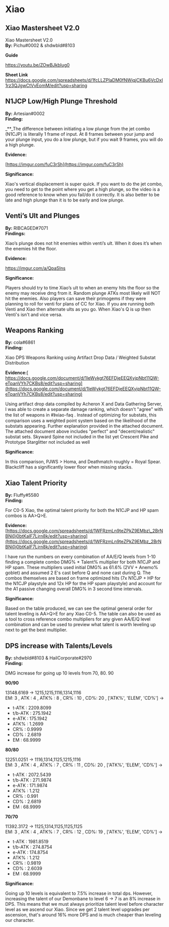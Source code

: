 # Xiao

## **Xiao Mastersheet V2.0**

Xiao Mastersheet V2.0  
**By:** Pichu\#0002 & shdwbld\#8103

**Guide**

[https://youtu.be/ZOwBJkbIug0 ](https://youtu.be/ZOwBJkbIug0)

**Sheet Link** [https://docs.google.com/spreadsheets/d/1fcLLZPIaDM0fNWjqjCKBu6VcDxI1rz3QJgwCtVvEomM/edit?usp=sharing ](https://docs.google.com/spreadsheets/d/1fcLLZPIaDM0fNWjqjCKBu6VcDxI1rz3QJgwCtVvEomM/edit?usp=sharing)

## **N1JCP Low/High Plunge Threshold**

**By:** Artesian\#0002  
**Finding:**

\_\*\*\_The difference between initiating a low plunge from the jet combo \(N1CJP\) is literally 1 frame of input. At 8 frames between your jump and your plunge input, you do a low plunge, but if you wait 9 frames, you will do a high plunge.

**Evidence:**

[https://imgur.com/fuC3rSh](https://imgur.com/fuC3rSh)

**Significance:**

Xiao's vertical displacement is super quick. If you want to do the jet combo, you need to get to the point where you get a high plunge, so the video is a good reference to know when you fail/do it correctly. It is also better to be late and high plunge than it is to be early and low plunge.

## **Venti’s Ult and Plunges**

**By:** RIBCAGED\#7071  
**Findings:**

Xiao’s plunge does not hit enemies within venti’s ult. When it does it’s when the enemies hit the floor.[ ](https://imgur.com/a/QpaSIns)

**Evidence:**

[https://imgur.com/a/QpaSIns ](https://imgur.com/a/QpaSIns)

**Significance:**

Players should try to time Xiao’s ult to when an enemy hits the floor so the enemy may receive dmg from it. Random plunge ATKs most likely will NOT hit the enemies. Also players can save their primogems if they were planning to roll for venti for plans of CC for Xiao. If you are running both Venti and Xiao then alternate ults as you go. When Xiao's Q is up then Venti's isn't and vice versa.

## **Weapons Ranking**

**By:** cola\#6861  
**Finding:**

Xiao DPS Weapons Ranking using Artifact Drop Data / Weighted Substat Distribution

**Evidence:**[ https://docs.google.com/document/d/1IeWykgt76EFDjeEEQXyjpNbt11QW-eTpanVYh7CKBs8/edit?usp=sharing](https://docs.google.com/document/d/1IeWykgt76EFDjeEEQXyjpNbt11QW-eTpanVYh7CKBs8/edit?usp=sharing)

Using artifact drop data compiled by Acheron X and Data Gathering Server, I was able to create a separate damage ranking, which doesn't "agree" with the list of weapons in \#》xiao-faq . Instead of optimizing for substats, this comparison uses a weighted point system based on the likelihood of the substats appearing. Further explanation provided in the attached document. The attached document above includes "perfect" and "decent/realistic" substat sets. Skyward Spine not included in the list yet Crescent Pike and Prototype Starglitter not included as well

**Significance:**

In this comparison, PJWS &gt; Homa, and Deathmatch roughly = Royal Spear. Blackcliff has a significantly lower floor when missing stacks.

## **Xiao Talent Priority**

**By:** Fluffy\#5580  
**Finding:**

For C0-5 Xiao, the optimal talent priority for both the N1CJP and HP spam combos is AA&gt;Q&gt;E.

**Evidence:**[https://docs.google.com/spreadsheets/d/1WFRzmLn9teZPkZ9EMbz\_2BrNBNj0j0btKaIF7Ljrn8k/edit?usp=sharing](https://docs.google.com/spreadsheets/d/1WFRzmLn9teZPkZ9EMbz_2BrNBNj0j0btKaIF7Ljrn8k/edit?usp=sharing)

I have run the numbers on every combination of AA/E/Q levels from 1-10 finding a complete combo DMG% \* Talent% multiplier for both N1CJP and HP spam. These multipliers used initial DMG% as 61.6% \(2VV + Anemo% goblet\) and assumed 2 E's cast before Q and none cast during Q. The combos themselves are based on frame optimized hits \(7x N1CJP + HP for the N1CJP playstyle and 12x HP for the HP spam playstyle\) and account for the A1 passive changing overall DMG% in 3 second time intervals.

**Significance:**

Based on the table produced, we can see the optimal general order for talent leveling is AA&gt;Q&gt;E for any Xiao C0-5. The table can also be used as a tool to cross reference combo multipliers for any given AA/E/Q level combination and can be used to preview what talent is worth leveling up next to get the best multiplier.

## **DPS increase with Talents/Levels**

**By:** shdwbld\#8103 & HailCorporate\#2970  
**Finding:**

DMG increase for going up 10 levels from 70, 80. 90

**90/90**

13148.6169 -&gt; 1215,1215,1116,1314,1116  
EM: 3 , ATK : 4 , ATK% : 8 , CR% : 10 , CD%: 20 , \['ATK%', 'ELEM', 'CD%'\] -&gt;

* t-ATK : 2209.8099
* t/b-ATK : 275.1942
* e-ATK : 175.1942
* ATK% : 1.2699
* CR% : 0.9999
* CD% : 2.6819
* EM : 68.9999

**80/80**

12251.0251 -&gt; 1116,1314,1125,1215,1116  
EM: 3 , ATK : 4 , ATK% : 7 , CR% : 11 , CD%: 20 , \['ATK%', 'ELEM', 'CD%'\] -&gt;

* t-ATK : 2072.5439
* t/b-ATK : 271.9874
* e-ATK : 171.9874
* ATK% : 1.212
* CR% : 0.991
* CD% : 2.6819
* EM : 68.9999

**70/70**

11392.3172 -&gt; 1125,1314,1125,1125,1125  
EM: 3 , ATK : 4 , ATK% : 7 , CR% : 12 , CD%: 19 , \['ATK%', 'ELEM', 'CD%'\] -&gt;

* t-ATK : 1981.8519
* t/b-ATK : 274.8754
* e-ATK : 174.8754
* ATK% : 1.212
* CR% : 0.9819
* CD% : 2.6039
* EM : 68.9999

**Significance:**

Going up 10 levels is equivalent to 7.5% increase in total dps. However, increasing the talent of our Demonbane to level 6 -&gt; 7 is an 8% increase in DPS. This means that we must always prioritize talent level before character level as we ascend our Xiao. Since we get 2 talent level upgrades per ascension, that's around 16% more DPS and is much cheaper than leveling our character.


